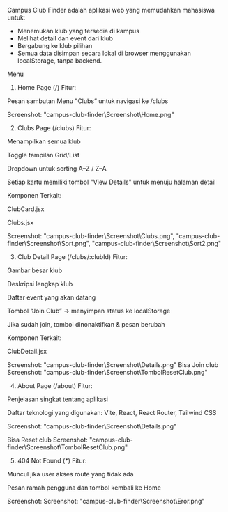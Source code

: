 Campus Club Finder adalah aplikasi web yang memudahkan mahasiswa untuk:
- Menemukan klub yang tersedia di kampus
- Melihat detail dan event dari klub
- Bergabung ke klub pilihan
- Semua data disimpan secara lokal di browser menggunakan localStorage, tanpa backend.

Menu
1. Home Page (/)
Fitur:

Pesan sambutan
Menu  "Clubs” untuk navigasi ke /clubs

Screenshot: "campus-club-finder\Screenshot\Home.png"



2. Clubs Page (/clubs)
Fitur:

Menampilkan semua klub 

Toggle tampilan Grid/List

Dropdown untuk sorting A–Z / Z–A

Setiap kartu memiliki tombol "View Details" untuk menuju halaman detail

Komponen Terkait:

ClubCard.jsx

Clubs.jsx

Screenshot: "campus-club-finder\Screenshot\Clubs.png", "campus-club-finder\Screenshot\Sort.png", "campus-club-finder\Screenshot\Sort2.png"


3. Club Detail Page (/clubs/:clubId)
Fitur:

Gambar besar klub

Deskripsi lengkap klub

Daftar event yang akan datang

Tombol “Join Club” → menyimpan status ke localStorage

Jika sudah join, tombol dinonaktifkan & pesan berubah

Komponen Terkait:

ClubDetail.jsx

Screenshot: "campus-club-finder\Screenshot\Details.png"
Bisa Join club
Screenshot: "campus-club-finder\Screenshot\TombolResetClub.png"

4. About Page (/about)
Fitur:

Penjelasan singkat tentang aplikasi

Daftar teknologi yang digunakan: Vite, React, React Router, Tailwind CSS

Screenshot: "campus-club-finder\Screenshot\Details.png" 

Bisa Reset club
Screenshot: "campus-club-finder\Screenshot\TombolResetClub.png"


5. 404 Not Found (*)
Fitur:

Muncul jika user akses route yang tidak ada

Pesan ramah pengguna dan tombol kembali ke Home

Screenshot: Screenshot: "campus-club-finder\Screenshot\Eror.png"




